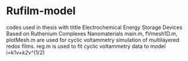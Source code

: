 # Rufilm-model
codes used in thesis with tittle Electrochemical Energy Storage Devices Based on Ruthenium Complexes Nanomaterials
main.m, fVmesh1D.m, plotMesh.m are used for cyclic voltammetry simulation of multilayered redox films.
reg.m is used to fit cyclic voltammetry data to model i=k1*v+k2*v^(1/2)
